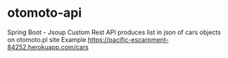 # otomoto-api
Spring Boot - Jsoup 
Custom Rest API produces list in json of cars objects on otomoto.pl site 
Example https://pacific-escarpment-84252.herokuapp.com/cars


